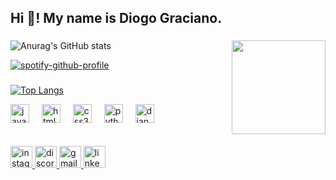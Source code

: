 <h2 align="left">Hi 👋! My name is Diogo Graciano.</h2>

###

<img align="right" height="150" src="https://i.giphy.com/media/v1.Y2lkPTc5MGI3NjExZXcwdnd3cGdzOWNjM3BzYW15dmRkOWhtZjJiZnNqNXR3aG01dXRmMSZlcD12MV9pbnRlcm5hbF9naWZfYnlfaWQmY3Q9Zw/oGBswwsBKsUmqsa9Iq/giphy.gif"  />

###


![Anurag's GitHub stats](https://github-readme-stats.vercel.app/api?username=graciiano&show_icons=true&bg_color=00000000)



[![spotify-github-profile](https://spotify-github-profile.kittinanx.com/api/view?uid=kegtwlpr6dl1fhn7ob8ulkl28&cover_image=true&theme=novatorem&show_offline=false&background_color=121212&interchange=false&bar_color=53b14f&bar_color_cover=false)](https://spotify-github-profile.kittinanx.com/api/view?uid=kegtwlpr6dl1fhn7ob8ulkl28&redirect=true)
###

[![Top Langs]([https://graciiano-zvkm.vercel.app/api/top-langs/?username=graciiano&layout=compact&count_private=true&theme=radical)](https://github.com/graciiano/Graciiano)




<div align="left">
  <img src="https://cdn.jsdelivr.net/gh/devicons/devicon/icons/javascript/javascript-original.svg" height="30" alt="javascript logo"  />
  <img width="12" />
  <img src="https://cdn.jsdelivr.net/gh/devicons/devicon/icons/html5/html5-original.svg" height="30" alt="html5 logo"  />
  <img width="12" />
  <img src="https://cdn.jsdelivr.net/gh/devicons/devicon/icons/css3/css3-original.svg" height="30" alt="css3 logo"  />
  <img width="12" />
  <img src="https://cdn.jsdelivr.net/gh/devicons/devicon/icons/python/python-original.svg" height="30" alt="python logo"  />
  <img width="12" />
  <img src="https://cdn.jsdelivr.net/gh/devicons/devicon/icons/django/django-plain.svg" height="30" alt="django logo"  />
</div>
<br></br>
<div align="left">
  <a href="https://www.instagram.com/graciaano_/" target="_blank">
    <img src="https://img.shields.io/static/v1?message=Instagram&logo=instagram&label=&color=E4405F&logoColor=white&labelColor=&style=for-the-badge" height="35" alt="instagram logo"  />
  </a>
  <a href="https://discord.com/users/k4shh." target="_blank">
    <img src="https://img.shields.io/static/v1?message=Discord&logo=discord&label=&color=7289DA&logoColor=white&labelColor=&style=for-the-badge" height="35" alt="discord logo"  />
  </a>
  <a href="diogodev00@gmail.com" target="_blank">
    <img src="https://img.shields.io/static/v1?message=Gmail&logo=gmail&label=&color=D14836&logoColor=white&labelColor=&style=for-the-badge" height="35" alt="gmail logo"  />
  </a>
  <a href="https://www.linkedin.com/in/graciiano/" target="_blank">
    <img src="https://img.shields.io/static/v1?message=LinkedIn&logo=linkedin&label=&color=0077B5&logoColor=white&labelColor=&style=for-the-badge" height="35" alt="linkedin logo"  />
  </a>
</div>

###
